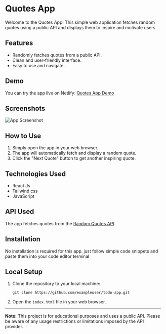# Quotes App

Welcome to the Quotes App! This simple web application fetches random quotes using a public API and displays them to inspire and motivate users.

## Features

- Randomly fetches quotes from a public API.
- Clean and user-friendly interface.
- Easy to use and navigate.

## Demo

You can try the app live on Netlify: [Quotes App Demo](https://fresh-quotes.netlify.app/)

## Screenshots

![App Screenshot]()

## How to Use

1. Simply open the app in your web browser.
2. The app will automatically fetch and display a random quote.
3. Click the "Next Quote" button to get another inspiring quote.

## Technologies Used

- React Js
- Tailwind css
- JavaScript

## API Used

The app fetches quotes from the [Random Quotes API](https://famous-quotes4.p.rapidapi.com/random?category=all&count=1).

## Installation

No installation is required for this app. 
just follow simple code snippets and paste them into your code editor terminal

## Local Setup

1. Clone the repository to your local machine:

    ```paste this command 
    git clone https://github.com/exampleuser/todo-app.git
    ```

2. Open the `index.html` file in your web browser.
---

**Note:** This project is for educational purposes and uses a public API. Please be aware of any usage restrictions or limitations imposed by the API provider.
